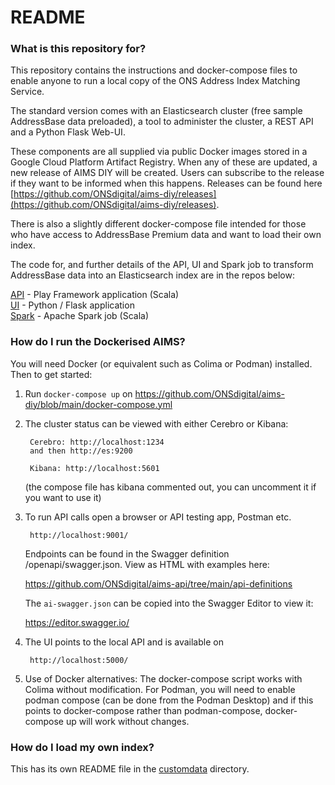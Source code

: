 # README #

### What is this repository for? ###

This repository contains the instructions and docker-compose files to enable anyone to run a local copy of the ONS Address Index Matching Service.

The standard version comes with an Elasticsearch cluster (free sample AddressBase data preloaded), a tool to administer the cluster, a REST API and a Python Flask Web-UI. 

These components are all supplied via public Docker images stored in a Google Cloud Platform Artifact Registry. When any of these are updated, a new release of AIMS DIY will be created. Users can subscribe to the release if they want to be informed when this happens. Releases can be found here [https://github.com/ONSdigital/aims-diy/releases](https://github.com/ONSdigital/aims-diy/releases).

There is also a slightly different docker-compose file intended for those who have access to AddressBase Premium data and want to load their own index. 

The code for, and further details of the API, UI and Spark job to transform AddressBase data into an Elasticsearch index are in the repos below:

[API](https://github.com/ONSdigital/aims-api) - Play Framework application (Scala)  
[UI](https://github.com/ONSdigital/address-index-ui) - Python / Flask application  
[Spark](https://github.com/ONSdigital/aims-spark) - Apache Spark job (Scala)

### How do I run the Dockerised AIMS? ###

You will need Docker (or equivalent such as Colima or Podman) installed. Then to get started:

1) Run ```docker-compose up``` on https://github.com/ONSdigital/aims-diy/blob/main/docker-compose.yml

2) The cluster status can be viewed with either Cerebro or Kibana:

        Cerebro: http://localhost:1234
        and then http://es:9200
    
        Kibana: http://localhost:5601
    (the compose file has kibana commented out, you can uncomment it if you want to use it)
    
3) To run API calls open a browser or API testing app, Postman etc.

        http://localhost:9001/
        
    Endpoints can be found in the Swagger definition /openapi/swagger.json. View as HTML with examples here: 

   https://github.com/ONSdigital/aims-api/tree/main/api-definitions
    
    The ```ai-swagger.json``` can be copied into the Swagger Editor to view it: 
    
    https://editor.swagger.io/

4) The UI points to the local API and is available on

        http://localhost:5000/

5) Use of Docker alternatives: The docker-compose script works with Colima without modification. For Podman, you will need to enable podman compose (can be done from the Podman Desktop) and if this points to docker-compose rather than podman-compose, docker-compose up will work without changes.
       
### How do I load my own index? ###

This has its own README file in the [customdata](customdata/README.md) directory. 

